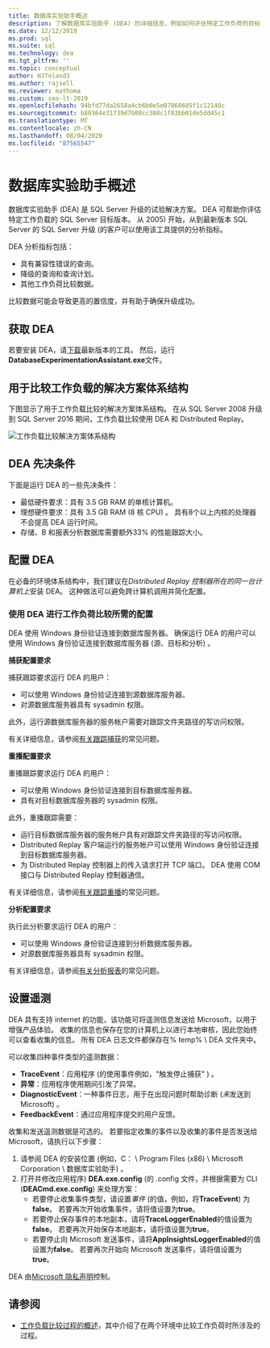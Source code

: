 ```yaml
---
title: 数据库实验助手概述
description: 了解数据库实验助手 (DEA) 的详细信息，例如如何评估特定工作负荷的目标 SQL Server 目标版本。
ms.date: 12/12/2019
ms.prod: sql
ms.suite: sql
ms.technology: dea
ms.tgt_pltfrm: ''
ms.topic: conceptual
author: HJToland3
ms.author: rajsell
ms.reviewer: mathoma
ms.custom: seo-lt-2019
ms.openlocfilehash: 94bfd77da2658a4cb6b0e5e07868605f1c12140c
ms.sourcegitcommit: b80364e31739d7b08cc388c1f83bb01de5dd45c1
ms.translationtype: MT
ms.contentlocale: zh-CN
ms.lasthandoff: 08/04/2020
ms.locfileid: "87565547"
---
```

# <a name="overview-of-database-experimentation-assistant"></a>数据库实验助手概述

数据库实验助手 (DEA) 是 SQL Server 升级的试验解决方案。 DEA 可帮助你评估特定工作负载的 SQL Server 目标版本。 从 2005) 开始，从到最新版本 SQL Server 的 SQL Server 升级 (的客户可以使用该工具提供的分析指标。

DEA 分析指标包括：

- 具有兼容性错误的查询。
- 降级的查询和查询计划。
- 其他工作负荷比较数据。

比较数据可能会导致更高的置信度，并有助于确保升级成功。

## <a name="get-dea"></a>获取 DEA

若要安装 DEA，请[下载](https://www.microsoft.com/download/details.aspx?id=54090)最新版本的工具。 然后，运行**DatabaseExperimentationAssistant.exe**文件。

## <a name="solution-architecture-for-comparing-workloads"></a>用于比较工作负载的解决方案体系结构

下图显示了用于工作负载比较的解决方案体系结构。 在从 SQL Server 2008 升级到 SQL Server 2016 期间，工作负载比较使用 DEA 和 Distributed Replay。

![工作负载比较解决方案体系结构](./media/database-experimentation-assistant-overview/dea-overview-compare-solution-architecture.png)

## <a name="dea-prerequisites"></a>DEA 先决条件

下面是运行 DEA 的一些先决条件：

- 最低硬件要求：具有 3.5 GB RAM 的单核计算机。
- 理想硬件要求：具有 3.5 GB RAM (8 核 CPU) 。 具有8个以上内核的处理器不会提高 DEA 运行时间。
- 存储、B 和报表分析数据库需要额外33% 的性能跟踪大小。

## <a name="configure-dea"></a>配置 DEA

在必备的环境体系结构中，我们建议在*Distributed Replay 控制器所在的同一台计算机上*安装 DEA。 这种做法可以避免跨计算机调用并简化配置。

### <a name="required-configuration-for-workload-comparison-using-dea"></a>使用 DEA 进行工作负荷比较所需的配置

DEA 使用 Windows 身份验证连接到数据库服务器。 确保运行 DEA 的用户可以使用 Windows 身份验证连接到数据库服务器 (源、目标和分析) 。

**捕获配置要求**

捕获跟踪要求运行 DEA 的用户：

- 可以使用 Windows 身份验证连接到源数据库服务器。
- 对源数据库服务器具有 sysadmin 权限。

此外，运行源数据库服务器的服务帐户需要对跟踪文件夹路径的写访问权限。

有关详细信息，请参阅[有关跟踪捕获](database-experimentation-assistant-capture-trace.md#frequently-asked-questions-about-trace-capture)的常见问题。

**重播配置要求**

重播跟踪要求运行 DEA 的用户：

- 可以使用 Windows 身份验证连接到目标数据库服务器。
- 具有对目标数据库服务器的 sysadmin 权限。

此外，重播跟踪需要：

- 运行目标数据库服务器的服务帐户具有对跟踪文件夹路径的写访问权限。
- Distributed Replay 客户端运行的服务帐户可以使用 Windows 身份验证连接到目标数据库服务器。
- 为 Distributed Replay 控制器上的传入请求打开 TCP 端口。 DEA 使用 COM 接口与 Distributed Replay 控制器通信。

有关详细信息，请参阅[有关跟踪重播](database-experimentation-assistant-replay-trace.md#frequently-asked-questions-about-trace-replay)的常见问题。

**分析配置要求**

执行此分析要求运行 DEA 的用户：

- 可以使用 Windows 身份验证连接到分析数据库服务器。
- 对源数据库服务器具有 sysadmin 权限。

有关详细信息，请参阅[有关分析报表](database-experimentation-assistant-create-report.md#frequently-asked-questions-about-analysis-reports)的常见问题。

## <a name="set-up-telemetry"></a>设置遥测

DEA 具有支持 internet 的功能，该功能可将遥测信息发送给 Microsoft，以用于增强产品体验。 收集的信息也保存在您的计算机上以进行本地审核，因此您始终可以查看收集的信息。 所有 DEA 日志文件都保存在% temp% \\ DEA 文件夹中。

可以收集四种事件类型的遥测数据：

- **TraceEvent**：应用程序 (的使用事件例如，"触发停止捕获" ) 。
- **异常**：应用程序使用期间引发了异常。
- **DiagnosticEvent**：一种事件日志，用于在出现问题时帮助诊断 (*未*发送到 Microsoft) 。
- **FeedbackEvent**：通过应用程序提交的用户反馈。

收集和发送遥测数据是可选的。 若要指定收集的事件以及收集的事件是否发送给 Microsoft，请执行以下步骤：

1. 请参阅 DEA 的安装位置 (例如，C： \\ Program Files (x86) \\ Microsoft Corporation \\ 数据库实验助手) 。
2. 打开并修改应用程序) **DEA.exe.config** (的 .config 文件，并根据需要为 CLI (**DEACmd.exe.config**) 来处理方案：
    - 若要停止收集事件类型，请设置*事件* (的值，例如，将**TraceEvent**) 为**false**。 若要再次开始收集事件，请将值设置为**true**。
    - 若要停止保存事件的本地副本，请将**TraceLoggerEnabled**的值设置为**false**。 若要再次开始保存本地副本，请将值设置为**true**。
    - 若要停止向 Microsoft 发送事件，请将**AppInsightsLoggerEnabled**的值设置为**false**。 若要再次开始向 Microsoft 发送事件，请将值设置为**true**。

DEA 由[Microsoft 隐私声明](https://aka.ms/dea-privacy)控制。

## <a name="see-also"></a>请参阅

- [工作负载比较过程的概述](database-experimentation-assistant-get-started.md)，其中介绍了在两个环境中比较工作负荷时所涉及的过程。
